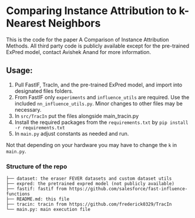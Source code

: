 # Comparing Instance Attribution to k-Nearest Neighbors

This is the code for the paper A Comparison of Instance Attribution Methods. All third party code is publicly available 
except for the pre-trained ExPred model, contact Avishek Anand for more information. 

## Usage:
  1. Pull FastIF, TracIn, and the pre-trained ExPred model, and import into designated files folders.
  2. From FastIF only ```experiments``` and ```influence_utils``` are required. Use the included ```nn_influence_utils.py```. Minor changes to other files may be necessary.
3. In ```src/TracIn``` put the files alongside main_tracin.py
4. Install the required packages from the ```requirements.txt``` by ```pip install -r requirements.txt```
5. In ```main.py``` adjust constants as needed and run.
     
Not that depending on your hardware you may have to change the `k` in `main.py`.

### Structure of the repo
```
├── dataset: the eraser FEVER datasets and custom dataset utils
├── expred: the pretrained expred model (not publicly available)
├── fastif: fastif from https://github.com/salesforce/fast-influence-functions
├── README.md: this file
├── tracin: tracin from https://github.com/frederick0329/TracIn
└── main.py: main execution file
```